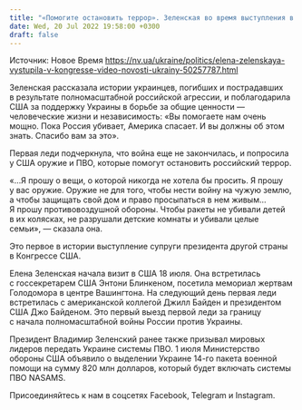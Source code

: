 ```yaml
---
title: "«Помогите остановить террор». Зеленская во время выступления в Конгрессе призвала передать Украине системы ПВО"
date: Wed, 20 Jul 2022 19:58:00 +0300
draft: false
---
```

Источник: Новое Время https://nv.ua/ukraine/politics/elena-zelenskaya-vystupila-v-kongresse-video-novosti-ukrainy-50257787.html


 Зеленская рассказала истории украинцев, погибших и пострадавших в результате полномасштабной российской агрессии, и поблагодарила США за поддержку Украины в борьбе за общие ценности — человеческие жизни и независимость: «Вы помогаете нам очень мощно. Пока Россия убивает, Америка спасает. И вы должны об этом знать. Спасибо вам за это».

Первая леди подчеркнула, что война еще не закончилась, и попросила у США оружие и ПВО, которые помогут остановить российский террор.

«…Я прошу о вещи, о которой никогда не хотела бы просить. Я прошу у вас оружие. Оружие не для того, чтобы нести войну на чужую землю, а чтобы защищать свой дом и право просыпаться в нем живым… Я прошу противовоздушной обороны. Чтобы ракеты не убивали детей в их колясках, не разрушали детские комнаты и убивали целые семьи», — сказала она.

Это первое в истории выступление супруги президента другой страны в Конгрессе США.

Елена Зеленская начала визит в США 18 июля. Она встретилась с госсекретарем США Энтони Блинкеном, посетила мемориал жертвам Голодомора в центре Вашингтона. На следующий день первая леди встретилась с американской коллегой Джилл Байден и президентом США Джо Байденом. Это первый выезд первой леди за границу с начала полномасштабной войны России против Украины.

Президент Владимир Зеленский ранее также призывал мировых лидеров передать Украине системы ПВО. 1 июля Министерство обороны США объявило о выделении Украине 14-го пакета военной помощи на сумму 820 млн долларов, который будет включать системы ПВО NASAMS.

Присоединяйтесь к нам в соцсетях Facebook, Telegram и Instagram.
